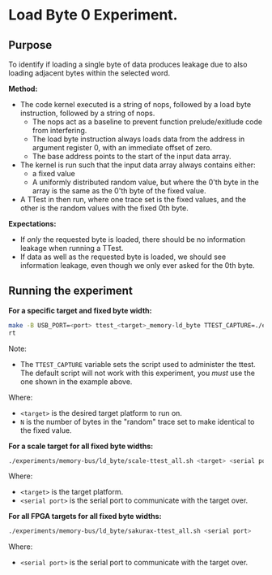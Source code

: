 
# Load Byte 0 Experiment.

## Purpose

To identify if loading a single byte of data produces leakage due to
also loading adjacent bytes within the selected word.

**Method:**
- The code kernel executed is a string of nops, followed by a
  load byte instruction, followed by a string of nops.
  - The nops act as a baseline to prevent function prelude/exitlude code
    from interfering.
  - The load byte instruction always loads data from the address in
    argument register 0, with an immediate offset of zero.
  - The base address points to the start of the input data array.
- The kernel is run such that the input data array always contains either:
  - a fixed value
  - A uniformly distributed random value, but where the 0'th byte in the
    array is the same as the 0'th byte of the fixed value.
- A TTest in then run, where one trace set is the fixed values, and the
  other is the random values with the fixed 0th byte.

**Expectations:**
- If *only* the requested byte is loaded, there should be no information
  leakage when running a TTest.
- If data as well as the requested byte is loaded, we should see information
  leakage, even though we only ever asked for the 0th byte.

## Running the experiment

**For a specific target and fixed byte width:**

```sh
make -B USB_PORT=<port> ttest_<target>_memory-ld_byte TTEST_CAPTURE=./experiments/memory-bus/ld_byte/ttest.py TTEST_FLAGS="--fixed-byte-len N"
rt
```

Note:
- The `TTEST_CAPTURE` variable sets the script used to administer the ttest.
  The default script will not work with this experiment, you *must* use
  the one shown in the example above.

Where:
-  `<target>` is the desired target platform to run on.
- `N` is the number of bytes in the "random" trace set to make identical
  to the fixed value.

**For a scale target for all fixed byte widths:**

```sh
./experiments/memory-bus/ld_byte/scale-ttest_all.sh <target> <serial port>
```

Where:
- `<target>` is the target platform.
- `<serial port>` is the serial port to communicate with the target over.

**For all FPGA targets for all fixed byte widths:**

```sh
./experiments/memory-bus/ld_byte/sakurax-ttest_all.sh <serial port>
```
Where:
- `<serial port>` is the serial port to communicate with the target over.

